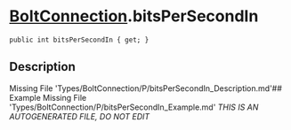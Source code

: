 # [BoltConnection](Types/BoltConnection.md).bitsPerSecondIn
`public int bitsPerSecondIn { get; }`
## Description
Missing File 'Types/BoltConnection/P/bitsPerSecondIn_Description.md'## Example
Missing File 'Types/BoltConnection/P/bitsPerSecondIn_Example.md'
*THIS IS AN AUTOGENERATED FILE, DO NOT EDIT*

